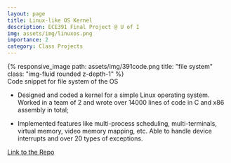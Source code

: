 ```yaml
---
layout: page
title: Linux-like OS Kernel
description: ECE391 Final Project @ U of I
img: assets/img/linuxos.png
importance: 2
category: Class Projects
---
```

<div class="row">
    <div class="col-sm mt-3 mt-md-0">
        {% responsive_image path: assets/img/391code.png title: "file system" class: "img-fluid rounded z-depth-1" %}
    </div>
</div>
<div class="caption">
    Code snippet for file system of the OS
</div>

- Designed and coded a kernel for a simple Linux operating system. Worked in a team of 2 and wrote over 14000 lines of code in C and x86 assembly in total;

-	Implemented features like multi-process scheduling, multi-terminals, virtual memory, video memory mapping, etc. Able to handle device interrupts and over 20 types of exceptions.

[Link to the Repo](https://github.com/Ehzoahis/391OS)
